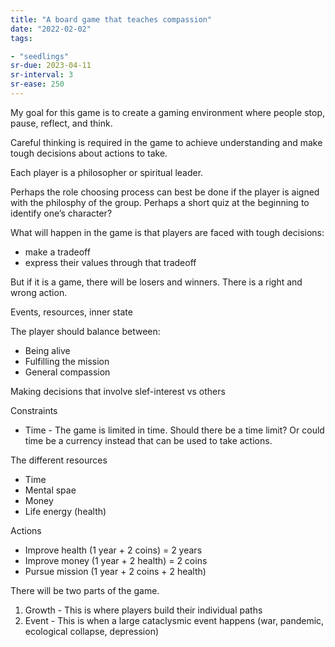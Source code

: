 ```yaml
---
title: "A board game that teaches compassion"
date: "2022-02-02"
tags:

- "seedlings"
sr-due: 2023-04-11
sr-interval: 3
sr-ease: 250
---
```


My goal for this game is to create a gaming environment where people stop, pause, reflect, and think.

Careful thinking is required in the game to achieve understanding and make tough decisions about actions to take.

Each player is a philosopher or spiritual leader.

Perhaps the role choosing process can best be done if the player is aigned with the philosphy of the group. Perhaps a short quiz at the beginning to identify one’s character?

What will happen in the game is that players are faced with tough decisions:

- make a tradeoff
- express their values through that tradeoff

But if it is a game, there will be losers and winners. There is a right and wrong action.

Events, resources, inner state

The player should balance between:

- Being alive
- Fulfilling the mission
- General compassion

Making decisions that involve slef-interest vs others

Constraints

- Time - The game is limited in time. Should there be a time limit? Or could time be a currency instead that can be used to take actions.

The different resources

- Time
- Mental spae
- Money
- Life energy (health)

Actions

- Improve health (1 year + 2 coins) = 2 years
- Improve money (1 year + 2 health) = 2 coins
- Pursue mission (1 year + 2 coins + 2 health)

There will be two parts of the game.

1. Growth - This is where players build their individual paths
2. Event - This is when a large cataclysmic event happens (war, pandemic, ecological collapse, depression)


